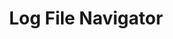 ---
codehost: https://github.com/https://github.com/tstack/lnav
logohandle: lnav
sort: lnav
title: Log File Navigator
twitter: https://x.com/lnavapp
website: http://lnav.org/
---